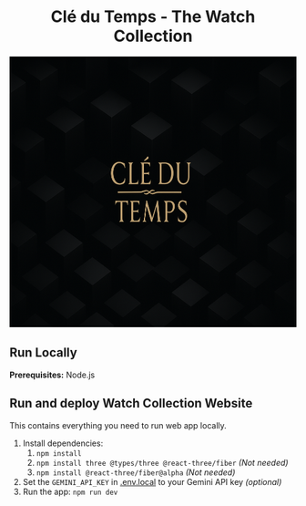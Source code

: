 <div align="center">
   <h1>Clé du Temps - The Watch Collection</h1>
   <img width="1200" height="475" alt="Banner" src="images//readme_background.png" />
</div>

## Run Locally

**Prerequisites:**  Node.js


## Run and deploy Watch Collection Website

This contains everything you need to run web app locally.

1. Install dependencies:
   1. `npm install`
   2. `npm install three @types/three @react-three/fiber` _(Not needed)_
   3. `npm install @react-three/fiber@alpha` _(Not needed)_
2. Set the `GEMINI_API_KEY` in [.env.local](.env.local) to your Gemini API key _(optional)_
3. Run the app:
   `npm run dev`

